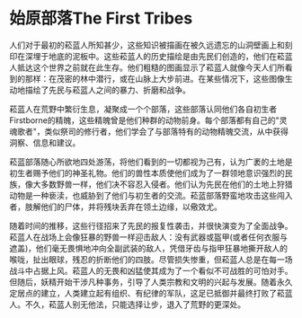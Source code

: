 # 始原部落The First Tribes

人们对于最初的菘蓝人所知甚少，这些知识被描画在被久远遗忘的山洞壁画上和刻印在深埋于地底的泥板中。这些菘蓝人的历史描绘是由先民们创造的，他们在菘蓝人抵达这个世界之前就在此生存。他们粗糙的图画显示了菘蓝人就像今天人们所看到的那样：在茂密的林中潜行，或在山脉上大步前进。在某些情况下，这些图像生动地描绘了先民与菘蓝人之间的暴力、折磨和战争。

菘蓝人在荒野中繁衍生息，凝聚成一个个部落，这些部落认同他们各自初生者Firstborne的精魄，这些精魄曾是他们种群的动物前身。每个部落都有自己的"灵魂歌者"，类似祭司的修行者，他们学会了与部落特有的动物精魄交流，从中获得洞察、信息和建议。

菘蓝部落随心所欲地四处游荡，将他们看到的一切都视为己有，认为广袤的土地是初生者赐予他们的神圣礼物。他们的兽性本质使他们成为了一群领地意识强烈的民族，像大多数野兽一样，他们决不容忍入侵者。他们认为先民在他们的土地上狩猎动物是一种亵渎，也威胁到了他们与初生者的交流。菘蓝部落野蛮地攻击这些闯入者，肢解他们的尸体，并将残块丢弃在领土边缘，以儆效尤。

随着时间的推移，这些行径招来了先民的报复性袭击，并很快演变为了全面战争。菘蓝人在战场上会像狂暴的野兽一样迎击敌人：没有武器或盔甲(或者任何衣服与遮盖)，他们毫无畏惧地冲向全副武装的敌人，凭借牙齿与指甲狂暴地撕开敌人的喉咙，扯出眼球，残忍的折断他们的四肢。尽管损失惨重，但菘蓝人总是在每一场战斗中占据上风。菘蓝人的无畏和凶猛使其成为了一个看似不可战胜的可怕对手。但随后，妖精开始干涉凡种事务，引导了人类宗教和文明的兴起与发展。随着永久定居点的建立，人类建立起有组织、有纪律的军队，这足已抵御并最终打败了菘蓝人。不久，菘蓝人别无他法，只能选择让步，退入了荒野的更深处。
